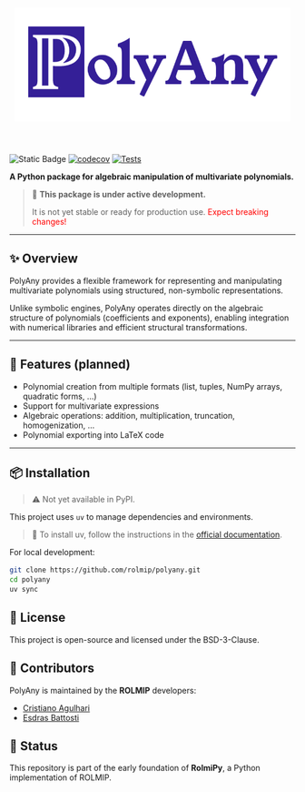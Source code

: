 <h1 align="center">
<img src="assets/polyany_logo.png" alt="PolyAny Logo" height="200">
</h1><br>

![Static Badge](https://img.shields.io/badge/status-pre--alpha-orange)
[![codecov](https://codecov.io/gh/rolmip/polyany/graph/badge.svg?token=XMNXDY6AZ7)](https://codecov.io/gh/rolmip/polyany)
[![Tests](https://github.com/rolmip/polyany/actions/workflows/tests.yml/badge.svg)](https://github.com/rolmip/polyany/actions/workflows/tests.yml)

**A Python package for algebraic manipulation of multivariate polynomials.**

> 🚧 **This package is under active development.**  
> 
> It is not yet stable or ready for production use. <span style="color:red">Expect breaking changes!</span>

---

## ✨ Overview

PolyAny provides a flexible framework for representing and manipulating multivariate polynomials using structured, non-symbolic representations.

Unlike symbolic engines, PolyAny operates directly on the algebraic structure of polynomials (coefficients and exponents), enabling integration with numerical libraries and efficient structural transformations.

---

## 🔧 Features (planned)

- Polynomial creation from multiple formats (list, tuples, NumPy arrays, quadratic forms, ...)
- Support for multivariate expressions
- Algebraic operations: addition, multiplication, truncation, homogenization, ...
- Polynomial exporting into LaTeX code

---

## 📦 Installation

> ⚠️ Not yet available in PyPI.

This project uses `uv` to manage dependencies and environments.

> 🚀 To install uv, follow the instructions in the [official documentation](https://docs.astral.sh/uv/getting-started/installation/).

For local development:

```bash
git clone https://github.com/rolmip/polyany.git
cd polyany
uv sync
```

## 📄 License

This project is open-source and licensed under the BSD-3-Clause.

## 👥 Contributors

PolyAny is maintained by the **ROLMIP** developers:

* [Cristiano Agulhari](mailto:agulhari@utfpr.edu.br)
* [Esdras Battosti](mailto:esdras.2019@alunos.utfpr.edu.br)

## 🧪 Status

This repository is part of the early foundation of **RolmiPy**, a Python implementation of ROLMIP.